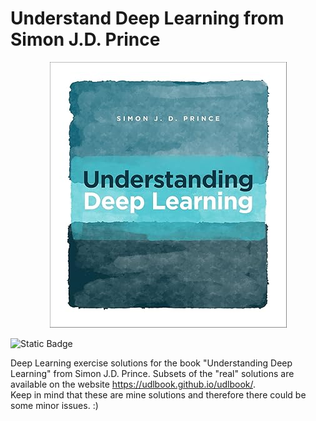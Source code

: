 # Understand Deep Learning from Simon J.D. Prince

<p align="center">
  <img src="assets/udlbook-cover.jpg">
</p>

<p align="left">
  <img alt="Static Badge" src="https://hits.dwyl.com/danielmrrk/deep-learning-book-sj.svg?style=flat-square">
</p>

Deep Learning exercise solutions for the book "Understanding Deep Learning" from Simon J.D. Prince.
Subsets of the "real" solutions are available on the website <a href=https://udlbook.github.io/udlbook/>https://udlbook.github.io/udlbook/</a>.  
Keep in mind that these are mine solutions and therefore there could be some minor issues. :)
